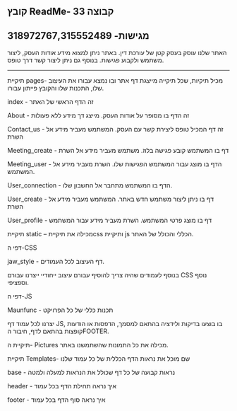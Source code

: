 קובץ ReadMe- קבוצה 33
---
מגישות- 318972767,315552489
---
האתר שלנו עוסק בעסק קטן של עורכת דין. באתר ניתן למצוא מידע אודות העסק, ליצור משתמש ולקבוע פגישות. בנוסף גם ניתן ליצור קשר דרך טופס.

***
תיקיית  pages- מכיל תיקיות, שכל תיקייה מייצגת דף אתר ובו נמצא עבורו את העיצוב שלו, התכנות שלו והקובץ פייתון עבורו. 

 index - זה הדף הראשי של האתר 

 About - זה הדף בו מסופר על אודות העסק. מייצג דך מידע ללא פעולות 

 Contact_us - זה דף המכיל טופס ליצירת קשר עם העסק. המשתמש מעביר מידע אל השרת 

Meeting_create - דף בו המשתמש קובע פגישה בלוז. משתמש מעביר מידע אל השרת

Meeting_user - הדף בו מוצג עבור המשתמש הפגישות שלו. השרת מעביר מידע אל המשתמש.

User_connection - הדף בו המשתמש מתחבר אל החשבון שלו.

User_create - דף בו ניתן ליצור משתמש חדש באתר. המשתמש מעביר מידע אל השרת

User_profile - דף בו מוצג פרטי המשתמש. השרת מעביר מידע עבור המשתמש 


תיקיית static – מכילה את תיקייתcss  ותיקיית js הכללי והכולל של האתר. 

דפי ה-CSS

jaw_style -  דף העיצוב לכל העמודים.

בנוסף לעמודים שהיה צריך להוסיף עבורם עיצוב ייחודיי ייצרנו עבורם CSS נוסף וספציפי.

דפי ה-JS

Maunfunc - תכנות כללי של כל הפרויקט

יצרנו לכל עמוד דף JS, בו בוצעו בדיקות ולידציה בהתאם למסמך, הדפסות או הודעות קופצות בהתאם לדף, חיבור הFOOTER.

תיקיית ה- Pictures מכילה את כל התמונות שהשתמשנו באתר.

תיקיית Templates- שם מוכל את נראות הדף הכללית של כל עמוד שלנו

base - נראות קבועה של כל דף שכולל את הנראות למעלה ולמטה

header - איך נראה תחילת הדף בכל עמוד 

footer - איך נראה סוף הדף בכל עמוד




